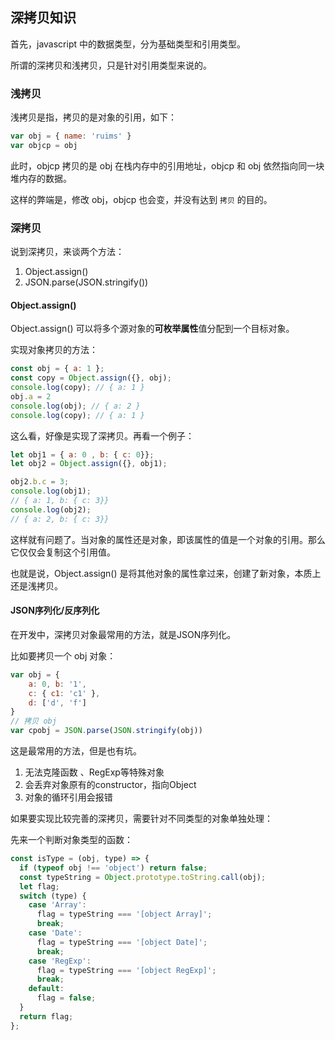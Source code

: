## 深拷贝知识

首先，javascript 中的数据类型，分为基础类型和引用类型。

所谓的深拷贝和浅拷贝，只是针对引用类型来说的。

### 浅拷贝

浅拷贝是指，拷贝的是对象的引用，如下：

```js
var obj = { name: 'ruims' }
var objcp = obj
```

此时，objcp 拷贝的是 obj 在栈内存中的引用地址，objcp 和 obj 依然指向同一块堆内存的数据。

这样的弊端是，修改 obj，objcp 也会变，并没有达到 `拷贝` 的目的。

### 深拷贝

说到深拷贝，来谈两个方法：

1. Object.assign()
2. JSON.parse(JSON.stringify())

#### Object.assign()

Object.assign() 可以将多个源对象的**可枚举属性**值分配到一个目标对象。

实现对象拷贝的方法：

```js
const obj = { a: 1 };
const copy = Object.assign({}, obj);
console.log(copy); // { a: 1 }
obj.a = 2
console.log(obj); // { a: 2 }
console.log(copy); // { a: 1 }
```

这么看，好像是实现了深拷贝。再看一个例子：

```js
let obj1 = { a: 0 , b: { c: 0}};
let obj2 = Object.assign({}, obj1);

obj2.b.c = 3;
console.log(obj1);
// { a: 1, b: { c: 3}}
console.log(obj2);
// { a: 2, b: { c: 3}}
```

这样就有问题了。当对象的属性还是对象，即该属性的值是一个对象的引用。那么它仅仅会复制这个引用值。

也就是说，Object.assign() 是将其他对象的属性拿过来，创建了新对象，本质上还是浅拷贝。

#### JSON序列化/反序列化

在开发中，深拷贝对象最常用的方法，就是JSON序列化。

比如要拷贝一个 obj 对象：

```js
var obj = {
    a: 0, b: '1',
    c: { c1: 'c1' },
    d: ['d', 'f']
}
// 拷贝 obj
var cpobj = JSON.parse(JSON.stringify(obj))
```

这是最常用的方法，但是也有坑。

1. 无法克隆函数 、RegExp等特殊对象
2. 会丢弃对象原有的constructor，指向Object
3. 对象的循环引用会报错

如果要实现比较完善的深拷贝，需要针对不同类型的对象单独处理：

先来一个判断对象类型的函数：

```js
const isType = (obj, type) => {
  if (typeof obj !== 'object') return false;
  const typeString = Object.prototype.toString.call(obj);
  let flag;
  switch (type) {
    case 'Array':
      flag = typeString === '[object Array]';
      break;
    case 'Date':
      flag = typeString === '[object Date]';
      break;
    case 'RegExp':
      flag = typeString === '[object RegExp]';
      break;
    default:
      flag = false;
  }
  return flag;
};
```